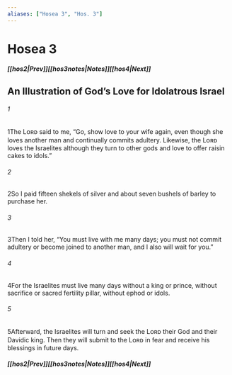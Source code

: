 ```yaml
---
aliases: ["Hosea 3", "Hos. 3"]
---
```

# Hosea 3
##### <span class=arrow-left></span>[[hos2|Prev]]<span class=navigation-separator></span>[[hos3notes|Notes]]<span class=navigation-separator></span>[[hos4|Next]]<span class=arrow-right></span>
## An Illustration of God’s Love for Idolatrous Israel
###### 1
<span class=verse-first>1</span>The Lᴏʀᴅ said to me, “Go, show love to your wife again, even though she loves another man and continually commits adultery. Likewise, the Lᴏʀᴅ loves the Israelites although they turn to other gods and love to offer raisin cakes to idols.”
###### 2
<span class=verse-body>2</span>So I paid fifteen shekels of silver and about seven bushels of barley to purchase her.
###### 3
<span class=verse-body>3</span>Then I told her, “You must live with me many days; you must not commit adultery or become joined to another man, and I also will wait for you.”
###### 4
<span class=verse-body>4</span>For the Israelites must live many days without a king or prince, without sacrifice or sacred fertility pillar, without ephod or idols.
###### 5
<span class=verse-body>5</span>Afterward, the Israelites will turn and seek the Lᴏʀᴅ their God and their Davidic king. Then they will submit to the Lᴏʀᴅ in fear and receive his blessings in future days.
##### <span class=arrow-left></span>[[hos2|Prev]]<span class=navigation-separator></span>[[hos3notes|Notes]]<span class=navigation-separator></span>[[hos4|Next]]<span class=arrow-right></span>
